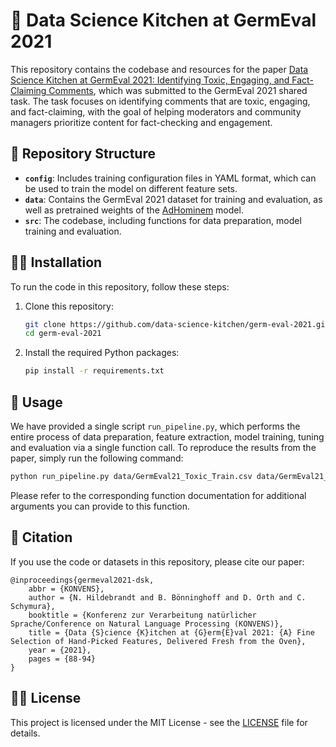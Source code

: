 # 🥇 Data Science Kitchen at GermEval 2021

This repository contains the codebase and resources for the paper [Data Science Kitchen at GermEval 2021: Identifying Toxic, Engaging, and Fact-Claiming Comments](https://arxiv.org/abs/2109.02383), which was submitted to the GermEval 2021 shared task. The task focuses on identifying comments that are toxic, engaging, and fact-claiming, with the goal of helping moderators and community managers prioritize content for fact-checking and engagement.

## 📁 Repository Structure

- **`config`**: Includes training configuration files in YAML format, which can be used to train the model on different feature sets.
- **`data`**: Contains the GermEval 2021 dataset for training and evaluation, as well as pretrained weights of the [AdHominem](https://arxiv.org/abs/1910.08144) model.
- **`src`**: The codebase, including functions for data preparation, model training and evaluation.

## 👷‍♀️ Installation

To run the code in this repository, follow these steps:

1. Clone this repository:
   ```bash
   git clone https://github.com/data-science-kitchen/germ-eval-2021.git
   cd germ-eval-2021
   ```

2. Install the required Python packages:
   ```bash
   pip install -r requirements.txt
   ```

## 🚀 Usage

We have provided a single script `run_pipeline.py`, which performs the entire process of data preparation, feature extraction, model training, tuning and evaluation via a single function call. To reproduce the results from the paper, simply run the following command:

```bash
python run_pipeline.py data/GermEval21_Toxic_Train.csv data/GermEval21_Toxic_TestData.csv config/all-features.yaml
```

Please refer to the corresponding function documentation for additional arguments you can provide to this function.

## 📑 Citation

If you use the code or datasets in this repository, please cite our paper:

```
@inproceedings{germeval2021-dsk,
    abbr = {KONVENS},
    author = {N. Hildebrandt and B. Bönninghoff and D. Orth and C. Schymura},
    booktitle = {Konferenz zur Verarbeitung natürlicher Sprache/Conference on Natural Language Processing (KONVENS)},
    title = {Data {S}cience {K}itchen at {G}erm{E}val 2021: {A} Fine Selection of Hand-Picked Features, Delivered Fresh from the Oven},
    year = {2021},
    pages = {88-94}
}
```

## 🧑‍⚖️ License

This project is licensed under the MIT License - see the [LICENSE](LICENSE) file for details.
